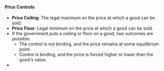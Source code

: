 #### Price Controls
- **Price Ceiling**: The legal maximum on the price at which a good can be sold.
- **Price Floor**: Legal minimum on the price at which a good can be sold.
- If the government puts a ceiling or floor on a good, two outcomes are possible:
	- The control is not binding, and the price remains at some equilibrium point.
	- Control is binding, and the price is forced higher or lower than the good's value.
- 